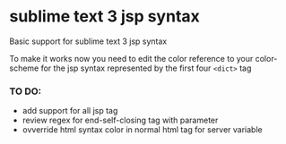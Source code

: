 # sublime text 3 jsp syntax
Basic support for sublime text 3 jsp syntax

To make it works now you need to edit the color reference to your color-scheme for the jsp syntax represented by the first four ```<dict>``` tag

### TO DO:
* add support for all jsp tag
* review regex for end-self-closing tag with parameter
* ovverride html syntax color in normal html tag for server variable
